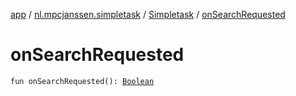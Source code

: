 [app](../../index.md) / [nl.mpcjanssen.simpletask](../index.md) / [Simpletask](index.md) / [onSearchRequested](.)

# onSearchRequested

`fun onSearchRequested(): `[`Boolean`](https://kotlinlang.org/api/latest/jvm/stdlib/kotlin/-boolean/index.html)